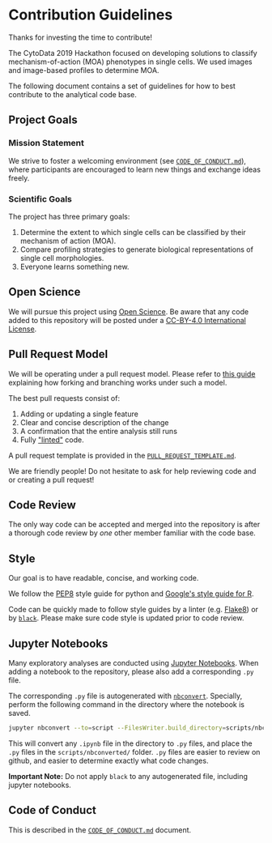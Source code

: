 # Contribution Guidelines

Thanks for investing the time to contribute!

The CytoData 2019 Hackathon focused on developing solutions to classify mechanism-of-action (MOA) phenotypes in single cells.
We used images and image-based profiles to determine MOA.

The following document contains a set of guidelines for how to best contribute to the analytical code base.

## Project Goals

### Mission Statement

We strive to foster a welcoming environment (see [`CODE_OF_CONDUCT.md`](CODE_OF_CONDUCT.md)), where participants are encouraged to learn new things and exchange ideas freely.

### Scientific Goals

The project has three primary goals:

1. Determine the extent to which single cells can be classified by their mechanism of action (MOA).
2. Compare profiling strategies to generate biological representations of single cell morphologies.
3. Everyone learns something new.

## Open Science

We will pursue this project using [Open Science](https://en.wikipedia.org/wiki/Open_science).
Be aware that any code added to this repository will be posted under a [CC-BY-4.0 International License](LICENSE.md).

## Pull Request Model

We will be operating under a pull request model.
Please refer to [this guide](https://gist.github.com/Chaser324/ce0505fbed06b947d962) explaining how forking and branching works under such a model.

The best pull requests consist of:

1. Adding or updating a single feature
2. Clear and concise description of the change
3. A confirmation that the entire analysis still runs
4. Fully ["linted"](https://en.wikipedia.org/wiki/Lint_%28software%29) code.

A pull request template is provided in the [`PULL_REQUEST_TEMPLATE.md`](.github/PULL_REQUEST_TEMPLATE.md).

We are friendly people!
Do not hesitate to ask for help reviewing code and or creating a pull request!

## Code Review

The only way code can be accepted and merged into the repository is after a thorough code review by _one_ other member familiar with
the code base.

## Style

Our goal is to have readable, concise, and working code.

We follow the [PEP8](https://www.python.org/dev/peps/pep-0008/) style guide for python and [Google's style guide for R](https://google.github.io/styleguide/Rguide.xml).

Code can be quickly made to follow style guides by a linter (e.g. [Flake8](https://atom.io/packages/linter-flake8)) or by [`black`](https://pypi.org/project/black/).
Please make sure code style is updated prior to code review.

## Jupyter Notebooks

Many exploratory analyses are conducted using [Jupyter Notebooks](https://realpython.com/jupyter-notebook-introduction/).
When adding a notebook to the repository, please also add a corresponding `.py` file.

The corresponding `.py` file is autogenerated with [`nbconvert`](https://nbconvert.readthedocs.io/en/latest/).
Specially, perform the following command in the directory where the notebook is saved.

```bash
jupyter nbconvert --to=script --FilesWriter.build_directory=scripts/nbconverted *.ipynb
```

This will convert any `.ipynb` file in the directory to `.py` files, and place the `.py` files in the `scripts/nbconverted/` folder.
`.py` files are easier to review on github, and easier to determine exactly what code changes.

**Important Note:** Do not apply `black` to any autogenerated file, including jupyter notebooks.

## Code of Conduct

This is described in the [`CODE_OF_CONDUCT.md`](.github/CODE_OF_CONDUCT.md) document.
